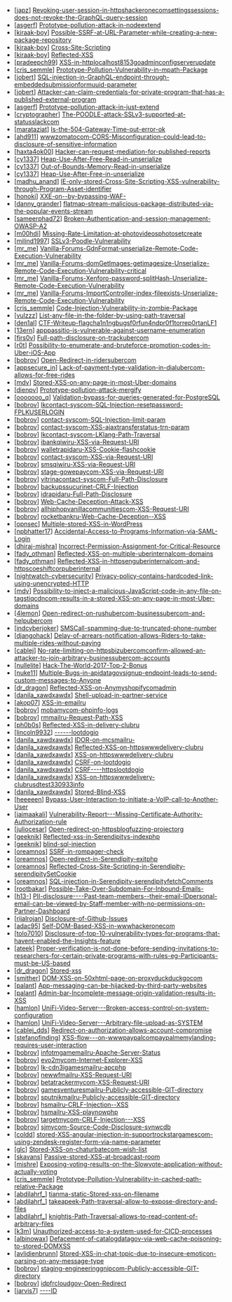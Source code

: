 * [[japz](https://hackerone.com/japz)] [Revoking-user-session-in-httpshackeronecomsettingssessions-does-not-revoke-the-GraphQL-query-session](https://hackerone.com/reports/417382)
* [[asgerf](https://hackerone.com/asgerf)] [Prototype-pollution-attack-in-nodeextend](https://hackerone.com/reports/430831)
* [[kiraak-boy](https://hackerone.com/kiraak-boy)] [Possible-SSRF-at-URL-Parameter-while-creating-a-new-package-repository](https://hackerone.com/reports/151680)
* [[kiraak-boy](https://hackerone.com/kiraak-boy)] [Cross-Site-Scripting](https://hackerone.com/reports/151678)
* [[kiraak-boy](https://hackerone.com/kiraak-boy)] [Reflected-XSS](https://hackerone.com/reports/151779)
* [[pradeepch99](https://hackerone.com/pradeepch99)] [XSS-in-httplocalhost8153goadminconfigserverupdate](https://hackerone.com/reports/151634)
* [[cris_semmle](https://hackerone.com/cris_semmle)] [Prototype-Pollution-Vulnerability-in-mpath-Package](https://hackerone.com/reports/390860)
* [[jobert](https://hackerone.com/jobert)] [SQL-injection-in-GraphQL-endpoint-through-embeddedsubmissionformuuid-parameter](https://hackerone.com/reports/435066)
* [[jobert](https://hackerone.com/jobert)] [Attacker-can-claim-credentials-for-private-program-that-has-a-published-external-program](https://hackerone.com/reports/449680)
* [[asgerf](https://hackerone.com/asgerf)] [Prototype-pollution-attack-in-just-extend](https://hackerone.com/reports/430291)
* [[cryptographer](https://hackerone.com/cryptographer)] [The-POODLE-attack-SSLv3-supported-at-statusslackcom](https://hackerone.com/reports/375097)
* [[marataziat](https://hackerone.com/marataziat)] [Is-the-504-Gateway-Time-out-error-ok](https://hackerone.com/reports/449818)
* [[ahd911](https://hackerone.com/ahd911)] [wwwzomatocom-CORS-Misconfiguration-could-lead-to-disclosure-of-sensitive-information](https://hackerone.com/reports/426165)
* [[haxta4ok00](https://hackerone.com/haxta4ok00)] [Hacker-can-request-mediation-for-published-reports](https://hackerone.com/reports/412988)
* [[cy1337](https://hackerone.com/cy1337)] [Heap-Use-After-Free-Read-in-unserialize](https://hackerone.com/reports/261335)
* [[cy1337](https://hackerone.com/cy1337)] [Out-of-Bounds-Memory-Read-in-unserialize](https://hackerone.com/reports/261336)
* [[cy1337](https://hackerone.com/cy1337)] [Heap-Use-After-Free-in-unserialize](https://hackerone.com/reports/261338)
* [[madhu_anand](https://hackerone.com/madhu_anand)] [IE-only-stored-Cross-Site-Scripting-XSS-vulnerability-through-Program-Asset-identifier](https://hackerone.com/reports/449351)
* [[honoki](https://hackerone.com/honoki)] [XXE-on--by-bypassing-WAF-](https://hackerone.com/reports/433996)
* [[danny_grander](https://hackerone.com/danny_grander)] [flatmap-stream-malicious-package-distributed-via-the-popular-events-stream](https://hackerone.com/reports/450006)
* [[sameerphad72](https://hackerone.com/sameerphad72)] [Broken-Authentication-and-session-management-OWASP-A2](https://hackerone.com/reports/449671)
* [[m00hdi](https://hackerone.com/m00hdi)] [Missing-Rate-Limitation-at-photovideosphotosetcreate](https://hackerone.com/reports/426547)
* [[milind1997](https://hackerone.com/milind1997)] [SSLv3-Poodle-Vulnerability](https://hackerone.com/reports/220116)
* [[mr_me](https://hackerone.com/mr_me)] [Vanilla-Forums-GdnFormat-unserialize-Remote-Code-Execution-Vulnerability](https://hackerone.com/reports/407552)
* [[mr_me](https://hackerone.com/mr_me)] [Vanilla-Forums-domGetImages-getimagesize-Unserialize-Remote-Code-Execution-Vulnerability-critical](https://hackerone.com/reports/410882)
* [[mr_me](https://hackerone.com/mr_me)] [Vanilla-Forums-Xenforo-password-splitHash-Unserialize-Remote-Code-Execution-Vulnerability](https://hackerone.com/reports/410212)
* [[mr_me](https://hackerone.com/mr_me)] [Vanilla-Forums-ImportController-index-fileexists-Unserialize-Remote-Code-Execution-Vulnerability](https://hackerone.com/reports/410237)
* [[cris_semmle](https://hackerone.com/cris_semmle)] [Code-Injection-Vulnerability-in-zombie-Package](https://hackerone.com/reports/389583)
* [[vulzzz](https://hackerone.com/vulzzz)] [List-any-file-in-the-folder-by-using-path-traversal](https://hackerone.com/reports/403703)
* [[den1al](https://hackerone.com/den1al)] [CTF-Writeup-flagcha1n1ngbugsf0rfun4ndpr0f1torrep0rtanLF1](https://hackerone.com/reports/415275)
* [[13ern](https://hackerone.com/13ern)] [apppassitio-is-vulnerable-against-username-enumeration](https://hackerone.com/reports/394060)
* [[firs0v](https://hackerone.com/firs0v)] [Full-path-disclosure-on-trackubercom](https://hackerone.com/reports/125197)
* [[r0t](https://hackerone.com/r0t)] [Possibility-to-enumerate-and-bruteforce-promotion-codes-in-Uber-iOS-App](https://hackerone.com/reports/125707)
* [[bobrov](https://hackerone.com/bobrov)] [Open-Redirect-in-ridersubercom](https://hackerone.com/reports/125003)
* [[appsecure_in](https://hackerone.com/appsecure_in)] [Lack-of-payment-type-validation-in-dialubercom-allows-for-free-rides](https://hackerone.com/reports/162199)
* [[mdv](https://hackerone.com/mdv)] [Stored-XSS-on-any-page-in-most-Uber-domains](https://hackerone.com/reports/217739)
* [[dienpv](https://hackerone.com/dienpv)] [Prototype-pollution-attack-mergify](https://hackerone.com/reports/439098)
* [[ooooooo_q](https://hackerone.com/ooooooo_q)] [Validation-bypass-for-queries-generated-for-PostgreSQL](https://hackerone.com/reports/394253)
* [[bobrov](https://hackerone.com/bobrov)] [lkcontact-syscom-SQL-Injection-resetpassword-FPLKUSERLOGIN](https://hackerone.com/reports/164684)
* [[bobrov](https://hackerone.com/bobrov)] [contact-syscom-SQL-Injection-limit-param](https://hackerone.com/reports/164945)
* [[bobrov](https://hackerone.com/bobrov)] [contact-syscom-XSS-ajaxtransferstatus-trn-param](https://hackerone.com/reports/164704)
* [[bobrov](https://hackerone.com/bobrov)] [lkcontact-syscom-LKlang-Path-Traversal](https://hackerone.com/reports/164933)
* [[bobrov](https://hackerone.com/bobrov)] [ibankqiwiru-XSS-via-Request-URI](https://hackerone.com/reports/164152)
* [[bobrov](https://hackerone.com/bobrov)] [walletrapidaru-XSS-Cookie-flashcookie](https://hackerone.com/reports/164662)
* [[bobrov](https://hackerone.com/bobrov)] [contact-syscom-XSS-via-Request-URI](https://hackerone.com/reports/164656)
* [[bobrov](https://hackerone.com/bobrov)] [smsqiwiru-XSS-via-Request-URI](https://hackerone.com/reports/38345)
* [[bobrov](https://hackerone.com/bobrov)] [stage-gowepaycom-XSS-via-Request-URI](https://hackerone.com/reports/281038)
* [[bobrov](https://hackerone.com/bobrov)] [vitrinacontact-syscom-Full-Path-Disclosure](https://hackerone.com/reports/178284)
* [[bobrov](https://hackerone.com/bobrov)] [backupssucurinet-CRLF-Injection](https://hackerone.com/reports/178250)
* [[bobrov](https://hackerone.com/bobrov)] [idrapidaru-Full-Path-Disclosure](https://hackerone.com/reports/165219)
* [[bobrov](https://hackerone.com/bobrov)] [Web-Cache-Deception-Attack-XSS](https://hackerone.com/reports/394016)
* [[bobrov](https://hackerone.com/bobrov)] [allhiphopvanillacommunitiescom-XSS-Request-URI](https://hackerone.com/reports/386112)
* [[bobrov](https://hackerone.com/bobrov)] [rocketbankru-Web-Cache-Deception--XSS](https://hackerone.com/reports/415168)
* [[opnsec](https://hackerone.com/opnsec)] [Multiple-stored-XSS-in-WordPress](https://hackerone.com/reports/221507)
* [[npbhatter17](https://hackerone.com/npbhatter17)] [Accidental-Access-to-Programs-Information-via-SAML-Login](https://hackerone.com/reports/438306)
* [[dhiraj-mishra](https://hackerone.com/dhiraj-mishra)] [Incorrect-Permission-Assignment-for-Critical-Resource](https://hackerone.com/reports/394861)
* [[fady_othman](https://hackerone.com/fady_othman)] [Reflected-XSS-on-multiple-uberinternalcom-domains](https://hackerone.com/reports/326449)
* [[fady_othman](https://hackerone.com/fady_othman)] [Reflected-XSS-in-httpsenguberinternalcom-and-httpscoeshiftcorpuberinternal](https://hackerone.com/reports/354686)
* [[nightwatch-cybersecurity](https://hackerone.com/nightwatch-cybersecurity)] [Privacy-policy-contains-hardcoded-link-using-unencrypted-HTTP](https://hackerone.com/reports/365755)
* [[mdv](https://hackerone.com/mdv)] [Possibility-to-inject-a-malicious-JavaScript-code-in-any-file-on-tagstiqcdncom-results-in-a-stored-XSS-on-any-page-in-most-Uber-domains](https://hackerone.com/reports/256152)
* [[4lemon](https://hackerone.com/4lemon)] [Open-redirect-on-rushubercom-businessubercom-and-helpubercom](https://hackerone.com/reports/126070)
* [[indcyberjoker](https://hackerone.com/indcyberjoker)] [SMSCall-spamming-due-to-truncated-phone-number](https://hackerone.com/reports/177551)
* [[djangohack](https://hackerone.com/djangohack)] [Delay-of-arrears-notification-allows-Riders-to-take-multiple-rides-without-paying](https://hackerone.com/reports/317388)
* [[cablej](https://hackerone.com/cablej)] [No-rate-limiting-on-httpsbizubercomconfirm-allowed-an-attacker-to-join-arbitrary-businessubercom-accounts](https://hackerone.com/reports/281344)
* [[nullelite](https://hackerone.com/nullelite)] [Hack-The-World-2017-Top-2-Bonus](https://hackerone.com/reports/300779)
* [[nuke11](https://hackerone.com/nuke11)] [Multiple-Bugs-in-apidatagovsignup-endpoint-leads-to-send-custom-messages-to-Anyone](https://hackerone.com/reports/360171)
* [[dr_dragon](https://hackerone.com/dr_dragon)] [Reflected-XSS-on-Anymyshopifycomadmin](https://hackerone.com/reports/422707)
* [[danila_xawdxawdx](https://hackerone.com/danila_xawdxawdx)] [Shell-upload-in-partner-service](https://hackerone.com/reports/369557)
* [[akop07](https://hackerone.com/akop07)] [XSS-in-emailru](https://hackerone.com/reports/419872)
* [[bobrov](https://hackerone.com/bobrov)] [mobamycom-phpinfo-logs](https://hackerone.com/reports/410793)
* [[bobrov](https://hackerone.com/bobrov)] [rmmailru-Request-Path-XSS](https://hackerone.com/reports/386100)
* [[ph0b0s](https://hackerone.com/ph0b0s)] [Reflected-XSS-in-delivery-clubru](https://hackerone.com/reports/362133)
* [[lincoln9932](https://hackerone.com/lincoln9932)] [------lootdogio](https://hackerone.com/reports/356322)
* [[danila_xawdxawdx](https://hackerone.com/danila_xawdxawdx)] [IDOR-on-mcsmailru-](https://hackerone.com/reports/312555)
* [[danila_xawdxawdx](https://hackerone.com/danila_xawdxawdx)] [Reflected-XSS-on-httpswwwdelivery-clubru](https://hackerone.com/reports/316898)
* [[danila_xawdxawdx](https://hackerone.com/danila_xawdxawdx)] [XSS-on-httpswwwdelivery-clubru](https://hackerone.com/reports/316897)
* [[danila_xawdxawdx](https://hackerone.com/danila_xawdxawdx)] [CSRF-on-lootdogio](https://hackerone.com/reports/317053)
* [[danila_xawdxawdx](https://hackerone.com/danila_xawdxawdx)] [CSRF----httpslootdogio](https://hackerone.com/reports/317372)
* [[danila_xawdxawdx](https://hackerone.com/danila_xawdxawdx)] [XSS-on-httpswwwdelivery-clubrusdtest330933info](https://hackerone.com/reports/330974)
* [[danila_xawdxawdx](https://hackerone.com/danila_xawdxawdx)] [Stored-Blind-XSS](https://hackerone.com/reports/326918)
* [[heeeeen](https://hackerone.com/heeeeen)] [Bypass-User-Interaction-to-initiate-a-VoIP-call-to-Another-User](https://hackerone.com/reports/386144)
* [[jaimaakali](https://hackerone.com/jaimaakali)] [Vulnerability-Report---Missing-Certificate-Authority-Authorization-rule](https://hackerone.com/reports/392701)
* [[juliocesar](https://hackerone.com/juliocesar)] [Open-redirect-on-httpsblogfuzzing-projectorg](https://hackerone.com/reports/373916)
* [[geeknik](https://hackerone.com/geeknik)] [Reflected-xss-in-Serendipitys-indexphp](https://hackerone.com/reports/374100)
* [[geeknik](https://hackerone.com/geeknik)] [blind-sql-injection](https://hackerone.com/reports/374027)
* [[oreamnos](https://hackerone.com/oreamnos)] [SSRF-in-rompager-check](https://hackerone.com/reports/374818)
* [[oreamnos](https://hackerone.com/oreamnos)] [Open-redirect-in-Serendipity-exitphp](https://hackerone.com/reports/373932)
* [[oreamnos](https://hackerone.com/oreamnos)] [Reflected-Cross-Site-Scripting-in-Serendipity-serendipitySetCookie](https://hackerone.com/reports/373950)
* [[oreamnos](https://hackerone.com/oreamnos)] [SQL-injection-in-Serendipity-serendipityfetchComments](https://hackerone.com/reports/374748)
* [[rootbakar](https://hackerone.com/rootbakar)] [Possible-Take-Over-Subdomain-For-Inbound-Emails-](https://hackerone.com/reports/403822)
* [[h13-](https://hackerone.com/h13-)] [PII-disclosure----Past-team-members--their-email-IDpersonal-email-can-be-viewed-by-Staff-member-with-no-permissions-on-Partner-Dashboard](https://hackerone.com/reports/415622)
* [[rijalrojan](https://hackerone.com/rijalrojan)] [Disclosure-of-Github-Issues](https://hackerone.com/reports/425719)
* [[adac95](https://hackerone.com/adac95)] [Self-DOM-Based-XSS-in-wwwhackeronecom](https://hackerone.com/reports/406587)
* [[tolo7010](https://hackerone.com/tolo7010)] [Disclosure-of-top-10-vulnerability-types-for-programs-that-havent-enabled-the-Insights-feature](https://hackerone.com/reports/397031)
* [[ateek](https://hackerone.com/ateek)] [Proper-verification-is-not-done-before-sending-invitations-to-researchers-for-certain-private-programs-with-rules-eg-Participants-must-be-US-based](https://hackerone.com/reports/427502)
* [[dr_dragon](https://hackerone.com/dr_dragon)] [Stored-xss](https://hackerone.com/reports/415484)
* [[smither](https://hackerone.com/smither)] [DOM-XSS-on-50xhtml-page-on-proxyduckduckgocom](https://hackerone.com/reports/426275)
* [[palant](https://hackerone.com/palant)] [App-messaging-can-be-hijacked-by-third-party-websites](https://hackerone.com/reports/387279)
* [[palant](https://hackerone.com/palant)] [Admin-bar-Incomplete-message-origin-validation-results-in-XSS](https://hackerone.com/reports/387544)
* [[hamlon](https://hackerone.com/hamlon)] [UniFi-Video-Server---Broken-access-control-on-system-configuration](https://hackerone.com/reports/129698)
* [[hamlon](https://hackerone.com/hamlon)] [UniFi-Video-Server---Arbitrary-file-upload-as-SYSTEM](https://hackerone.com/reports/129641)
* [[cablej_dds](https://hackerone.com/cablej_dds)] [Redirect-on-authorization-allows-account-compromise](https://hackerone.com/reports/384289)
* [[stefanofinding](https://hackerone.com/stefanofinding)] [XSS-flow---on-wwwpaypalcompaypalmemylanding-requires-user-interaction](https://hackerone.com/reports/425200)
* [[bobrov](https://hackerone.com/bobrov)] [infotmgamemailru-Apache-Server-Status](https://hackerone.com/reports/388746)
* [[bobrov](https://hackerone.com/bobrov)] [evo2mycom-Internet-Explorer-XSS](https://hackerone.com/reports/387052)
* [[bobrov](https://hackerone.com/bobrov)] [lk-cdn3igamesmailru-apcphp](https://hackerone.com/reports/277664)
* [[bobrov](https://hackerone.com/bobrov)] [newwfmailru-XSS-Request-URI](https://hackerone.com/reports/261654)
* [[bobrov](https://hackerone.com/bobrov)] [betatrackermycom-XSS-Request-URI](https://hackerone.com/reports/261643)
* [[bobrov](https://hackerone.com/bobrov)] [gamesventuresmailru-Publicly-accessible-GIT-directory](https://hackerone.com/reports/239481)
* [[bobrov](https://hackerone.com/bobrov)] [sputnikmailru-Publicly-accessible-GIT-directory](https://hackerone.com/reports/239482)
* [[bobrov](https://hackerone.com/bobrov)] [hsmailru-CRLF-Injection--XSS](https://hackerone.com/reports/178279)
* [[bobrov](https://hackerone.com/bobrov)] [hsmailru-XSS-playnowphp](https://hackerone.com/reports/178281)
* [[bobrov](https://hackerone.com/bobrov)] [targetmycom-CRLF-Injection---XSS](https://hackerone.com/reports/384872)
* [[bobrov](https://hackerone.com/bobrov)] [sjmycom-Source-Code-Disclosure-svnwcdb](https://hackerone.com/reports/410789)
* [[coldd](https://hackerone.com/coldd)] [stored-XSS-angular-injection-in-supportrockstargamescom-using-zendesk-register-form-via-name-parameter](https://hackerone.com/reports/354262)
* [[glc](https://hackerone.com/glc)] [Stored-XSS-on-chaturbatecom-wish-list](https://hackerone.com/reports/425048)
* [[skavans](https://hackerone.com/skavans)] [Passive-stored-XSS-at-broadcast-room](https://hackerone.com/reports/423797)
* [[mishre](https://hackerone.com/mishre)] [Exposing-voting-results-on-the-Slowvote-application-without-actually-voting](https://hackerone.com/reports/434116)
* [[cris_semmle](https://hackerone.com/cris_semmle)] [Prototype-Pollution-Vulnerability-in-cached-path-relative-Package](https://hackerone.com/reports/390847)
* [[abdilahrf_](https://hackerone.com/abdilahrf_)] [tianma-static-Stored-xss-on-filename](https://hackerone.com/reports/403692)
* [[abdilahrf_](https://hackerone.com/abdilahrf_)] [takeapeek-Path-traversal-allow-to-expose-directory-and-files](https://hackerone.com/reports/403736)
* [[abdilahrf_](https://hackerone.com/abdilahrf_)] [knightjs-Path-Traversal-allows-to-read-content-of-arbitrary-files](https://hackerone.com/reports/403707)
* [[k3m](https://hackerone.com/k3m)] [Unauthorized-access-to-a-system-used-for-CICD-processes](https://hackerone.com/reports/410475)
* [[albinowax](https://hackerone.com/albinowax)] [Defacement-of-catalogdatagov-via-web-cache-poisoning-to-stored-DOMXSS](https://hackerone.com/reports/303730)
* [[avlidienbrunn](https://hackerone.com/avlidienbrunn)] [Stored-XSS-in-chat-topic-due-to-insecure-emoticon-parsing-on-any-message-type](https://hackerone.com/reports/429298)
* [[bobrov](https://hackerone.com/bobrov)] [staging-engineeringgnipcom-Publicly-accessible-GIT-directory](https://hackerone.com/reports/218465)
* [[bobrov](https://hackerone.com/bobrov)] [idpfrcloudgov-Open-Redirect](https://hackerone.com/reports/387007)
* [[jarvis7](https://hackerone.com/jarvis7)] [----ID](https://hackerone.com/reports/402410)
